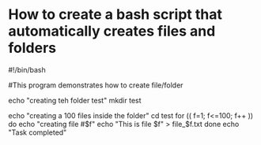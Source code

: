 
How to create a bash script that automatically creates files and folders
==

#!/bin/bash

#This program demonstrates how to create file/folder

echo "creating teh folder test"
mkdir test

echo "creating a 100 files inside the folder"
cd test
for (( f=1; f<=100; f++ ))
do
        echo "creating file #$f"
        echo "This is file $f" > file_$f.txt
done
echo "Task completed"

